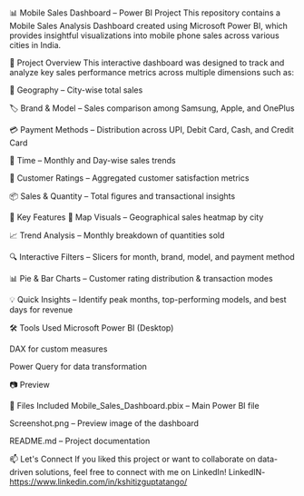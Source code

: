 📊 Mobile Sales Dashboard – Power BI Project
This repository contains a Mobile Sales Analysis Dashboard created using Microsoft Power BI, which provides insightful visualizations into mobile phone sales across various cities in India.

🚀 Project Overview
This interactive dashboard was designed to track and analyze key sales performance metrics across multiple dimensions such as:

📍 Geography – City-wise total sales

🏷️ Brand & Model – Sales comparison among Samsung, Apple, and OnePlus

💳 Payment Methods – Distribution across UPI, Debit Card, Cash, and Credit Card

📆 Time – Monthly and Day-wise sales trends

🌟 Customer Ratings – Aggregated customer satisfaction metrics

📦 Sales & Quantity – Total figures and transactional insights

📌 Key Features
📍 Map Visuals – Geographical sales heatmap by city

📈 Trend Analysis – Monthly breakdown of quantities sold

🔍 Interactive Filters – Slicers for month, brand, model, and payment method

📊 Pie & Bar Charts – Customer rating distribution & transaction modes

💡 Quick Insights – Identify peak months, top-performing models, and best days for revenue

🛠 Tools Used
Microsoft Power BI (Desktop)

DAX for custom measures

Power Query for data transformation

📷 Preview

📂 Files Included
Mobile_Sales_Dashboard.pbix – Main Power BI file 

Screenshot.png – Preview image of the dashboard

README.md – Project documentation

📫 Let's Connect
If you liked this project or want to collaborate on data-driven solutions, feel free to connect with me on LinkedIn!
LinkedIN-    https://www.linkedin.com/in/kshitizguptatango/
